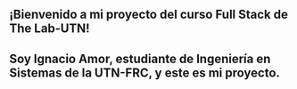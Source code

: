 ## ¡Bienvenido a mi proyecto del curso Full Stack de The Lab-UTN!

## Soy Ignacio Amor, estudiante de Ingeniería en Sistemas de la UTN-FRC, y este es mi proyecto.